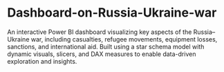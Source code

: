 # Dashboard-on-Russia-Ukraine-war
An interactive Power BI dashboard visualizing key aspects of the Russia–Ukraine war, including casualties, refugee movements, equipment losses, sanctions, and international aid. Built using a star schema model with dynamic visuals, slicers, and DAX measures to enable data-driven exploration and insights.
